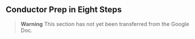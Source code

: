 ## Conductor Prep in Eight Steps

> **Warning**
> This section has not yet been transferred from the Google Doc.
